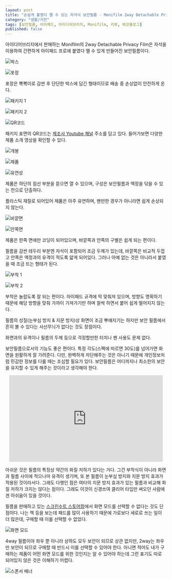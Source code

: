 ```yaml
---
layout: post
title: "손쉽게 붙였다 뗄 수 있는 자석식 보안필름 - Monifilm 2way Detachable Privacy Film"
category: "생활/가전"
tags: [보안필름, 아이패드, 아이디어브리지, Monifilm, 리뷰, 에코블로그]
published: false
---
```


아이디어브리지에서 판매하는
Monifilm의 2way Detachable Privacy Film은
자석을 이용하여 간편하게 아이패드 프로에 붙였다 뗄 수 있게 만들어진 보안필름이다.

![박스](https://lh3.googleusercontent.com/tbi0vgNU6RrhsjfRvTtPbS5mzbDAJz09E0Wyw2SVdJBxculYZtOjnVm95HFpiplVZoKweav753eXaw=s480)

![포장](https://lh3.googleusercontent.com/0vvRWnGplzy7rHG8S0o_ZW21YCAJ9AS_AADjF9G8U3LJtcxHuGcmy7WwvWsAtemwwK6_-K42IAUpoA=s480)

포장은 뽁뽁이로 감싼 후 단단한 박스에 담긴 형태이므로
배송 중 손상없이 안전하게 온다.

![패키지 1](https://lh3.googleusercontent.com/FezNhvy2CfjujcwV7CDlpjQgq1cPaS8X4-NgTuHqhToWD7H1wpEG2kivMQcDqXTuSnapKXpdZk0UPg=s480)

![패키지 2](https://lh3.googleusercontent.com/tSZ9ssUp0uQUFJ0aygJYEA7LWe0ypRgLg-daz1rwnCJNwUoEUlz68VEgwhXCbDBfdNG_fc0kd5qXHA=s480)

![QR코드](https://lh3.googleusercontent.com/CSqA1096sL3k21xfzD3u-yh0dDUgylsGSKzwf0xTrFB14yVFSXsERN3IZruRKYdEfqjs5d-PWb41Hw=s480)

패키지 표면의 QR코드는 [제조사 Youtube 채널](https://www.youtube.com/channel/UCG6930ZnAams0wg4QBtIbPQ/feed) 주소를 담고 있다.
들어가보면 다양한 제품 소개 영상을 확인할 수 있다.

![개봉](https://lh3.googleusercontent.com/SRKtIn60n_8mPJMUL1ORfKKqANZdO6BCpSzAYrb8IWQnWtpNpPSorgLg5A66CjXgZYJXPyoFd8UArw=s480)

![제품](https://lh3.googleusercontent.com/XiYrMXgV4xppqauSfVSxuYVOG-rmDKUEa38xaY5qOiuxlZ0QAkJSIlMBetNRt6cuFQssoaRAZDdW3w=s480)

![유연성](https://lh3.googleusercontent.com/_gOUDXfa7h40KyETzXSt5gjAYf6a5mGmCy8P8kccXg3C1SJhxXjTKduwYpg2RZ5kptYOiByBUx53fA=s480)

제품은 하단의 점선 부분을 뜯으면 열 수 있으며,
구성은 보안필름과 액정을 닦을 수 있는 천으로 단촐하다.

플라스틱 재질로 되어있어 제품은 아주 유연하며,
왠만한 경우가 아니라면 쉽게 손상되지 않는다.

![바깥면](https://lh3.googleusercontent.com/E9C2n-iGSILnZKMpU5e6hXJzzlt7Pg8rKRT6l6j4pvJkaqvXVa0tjnHxsowKZSKBqEtAK02UoTm1Bw=s480)

![안쪽면](https://lh3.googleusercontent.com/yYDwLQqii9jIwzic9P3P47zYe1oBIzOUFJKzAdXkbyPTaipGLmc8xH72jvC69OMxeBQ1-KyTMihWUA=s480)

제품은 한쪽 면에만 코딩이 되어있으며,
바깥쪽과 안쪽의 구별은 쉽게 되는 편이다.

필름을 감싼 테두리 부분엔 자석이 포함되어 조금 두께가 있는데,
바깥쪽은 비교적 두껍고 안쪽은 액정과의 유격이 적도록 얇게 되어있다.
그러나 아예 없는 것은 아니라서 붙였을 때 조금 뜨는 형태가 된다.

![부착 1](https://lh3.googleusercontent.com/K_jI4wxBZBLZQwrH38EVju0x39pTW2TvPaSTzlyclySPFUT8-xCSNt_y1y3WQ5Fxp4y8ca6oUCC-CQ=s480)

![부착 2](https://lh3.googleusercontent.com/Mz9PJKFwsIiQ8mDXhpCVYuqGUyJCeQCQR7l4WpuLVIqb04HnHIJWS1pHJjaOfGdWViNyhVDvKVQaXQ=s480)

부착은 놀랍도록 잘 되는 편이다.
아이패드 규격에 딱 맞춰져 있으며,
방향도 명확하기 때문에
해당 방향을 맞춰 가까이 가져가기만 하며 찰싹 하면서 붙어 쉽게 떨어지지 않는다.

필름의 성질(눈부심 방지 & 지문 방지)상 화면이 조금 뿌얘지기는 하지만
보안 필름에서 흔히 볼 수 있다는 사선무늬가 없다는 것도 장점이다.

화면과의 유격이나 필름의 두께 등으로 걱정할만한 터치나 펜 사용도 문제 없다.

보안필름으로서의 기능도 좋은 편이다.
특정 각도(스펙에 따르면 30도)를 넘어가면 화면을 원활하게 잘 가려준다.
다만, 완벽하게 차단해주는 것은 아니기 때문에
개인정보처럼 민감한 정보를 다룰 때는 조심할 필요가 있다.
보안필름은 어디까지나 최소한의 보안을 유지할 수 있게 해주는 것이라고 생각해야 한다.

<center><iframe width="480" height="270" src="https://www.youtube.com/embed/SgpsM8kpP_M" frameborder="0" allow="accelerometer; autoplay; encrypted-media; gyroscope; picture-in-picture" allowfullscreen></iframe></center>

아쉬운 것은 필름의 특징상 약간의 화질 저하가 있다는 거다.
그건 부착식이 아니라 화면과 필름 사이에 적으나마 유격이 생기며,
또 본 필름이 눈부심 방지와 지문 방지 효과가 적용된 것이라서다.
그래도 다행인 점은 여타의 지문 방지 효과가 있는 필름과 비교해 화질 저하가 크지는 않다는 점이다.
그래도 이것이 신경쓰여 클리어 타입만 써오던 사람에겐 아쉬움이 있을 것이다.

필름을 판매하고 있는 [스크린수트 스토어팜](https://smartstore.naver.com/holdzoo/products/4559600097)에서
화면 모드를 선택할 수 없다는 것도 단점이다.
나는 책 등을 보는데 패드를 많이 사용하기 때문에
가로보다 세로로 쓰는 일이 더 많은데,
구매할 때 이를 선택할 수 없었다.

![화면 모드](https://lh3.googleusercontent.com/Lbj1QVapDSVaVkH1buEB0rW9jwvXEPz55mUSOBnUL3ODom30JVi73PHtkUhqMdUSL3g5A_g33yLOXg=s480)

4way 필름이야 좌우 뿐 아니라 상하도 모두 보안이 되므로 상관 없지만,
2way는 좌우만 보안이 되므로 구매할 때 반드시 이를 선택할 수 있어야 한다.
아니면 적어도 내가 구매하는 제품이 어떤 화면 모드를 위한 것인지는 알 수 있어야 하는데
그런 표기도 따로 되어있지 않은 것은 이해하기 어렵다.



![스폰서 배너](http://echoblog.net/images/sponsor-banner.png "이 글은 에코블로그를 통해 해당 업체에서 제품을 제공받아 작성한 리뷰다.")
